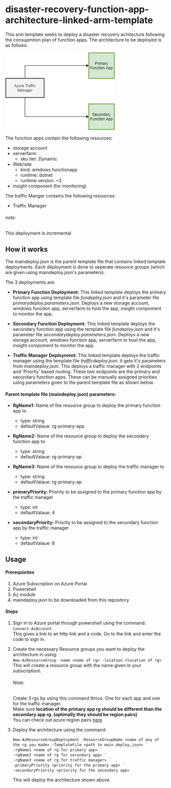 # disaster-recovery-function-app-architecture-linked-arm-template

This arm template seeks to deploy a disaster recovery achitecture following the consupmtion plan of function apps. The architecture to be deployed is as follows:

![architecture diagram](https://raw.githubusercontent.com/LAA225/disaster-recovery-architecture-function-app-arm-template/master/images/architecture%20diagram.png)

The function apps contain the following resources:
* storage account
* serverfarm
  * sku tier: Dynamic
* Web/site
  * kind: windows functionapp
  * runtime: dotnet
  * runtime version: ~3
* insight component (for monitoring)

The traffic Manger contains the following resources:
* Traffic Manager

###### note: 
This deployment is incremental

## How it works

The maindeploy.json is the parent template file that contains linked template deployments. Each deployment is done to seperate resource groups (which are given using maindeploy.json's parameters). 

The 3 deployments are:
* **Primary Function Deployment:** This linked template deploys the primary function app using template file *fundeploy.json* and it's parameter file *primarydeploy.parameters.json*. Deploys a new storage account, windows function app, serverfarm to host the app, insight compoment to monitor the app.

* **Secondary Function Deployment:** This linked template deploys the secondary function app using the template file *fundeploy.json* and it's parameter file *secondarydeploy.parameters.json*.  Deploys a new storage account, windows function app, serverfarm to host the app, insight compoment to monitor the app.

* **Traffic Manager Deployment:** This linked template deploys the traffic manager using the template file *trafficdeploy.json*. it gets it's parameters from *maindeploy.json*. This deploys a traffic manager with 2 endpoints and 'Priority' based routing. These two endpoints are the primary and secondary function apps. These can be manually assigned priorities using parameters given to the parent template file as shown below.

#### Parent template file (maindeploy.json) parameters:
* **RgName1:** Name of the resource group to deploy the primary function app to
  * type: string
  * defaultValaue: rg-primary-app
  
* **RgName2:** Name of the resource group to deploy the secondary function app to
  * type: string
  * defaultValaue: rg-primary-ap
  
* **RgName3:** Name of the resource group to deploy the traffic manager to
  * type: string
  * defaultValaue: rg-primary-ap
  
* **primaryPriority:** Priority to be assigned to the primary function app by the traffic manager
  * type: int
  * defaultValaue: 4
  
* **secondaryPriority:** Priority to be assigned to the secondary function app by the traffic manager
  * type: int
  * defaultValaue: 8
 
 
## Usage

#### Prerequisites
1. Azure Subscription on Azure Portal
2. Powershell
3. Az module
4. maindeploy.json to be downloaded from this repository

#### Steps
1. Sign in to Azure portal through powershell using the command:\
          `Connect-AzAccount`\
This gives a link to an http link and a code. Go to the link and enter the code to sign in.

2. Create the necessary Resource groups you want to deploy the architecture in using:\
     `New-AzResourceGroup -name <name of rg> -location <location of rg>`\
     This will create a resource group with the name given in your subscription\
     ###### Note:
     Create 3 rgs by using this command thrice. One for each app and one for the traffic manager.\
     Make sure **location of the primary app rg should be different than the secondary app rg. (optimally they should be region pairs)**\
     You can check out azure region pairs [here](https://docs.microsoft.com/en-us/azure/best-practices-availability-paired-regions)
     
3. Deploy the architecture using the command:
     ```
     New-AzResourceGroupDeployment -ResourceGroupName <name of any of the rg you made> -TemplateFile <path to main.deploy.json> `
     -rgName1 <name of rg for primary app> `
     -rgName2 <name of rg for secondary app> `
     -rgName3 <name of rg for traffic manager> `
     -primaryPriority <priority for the primary app> `
     -secondaryPriority <priority for the secondary app>
     ```
    This will deploy the architecture shown above.
